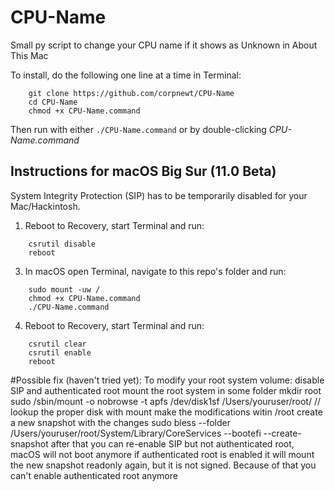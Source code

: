 # CPU-Name
Small py script to change your CPU name if it shows as Unknown in About This Mac

To install, do the following one line at a time in Terminal:
```
    git clone https://github.com/corpnewt/CPU-Name
    cd CPU-Name
    chmod +x CPU-Name.command
```
Then run with either `./CPU-Name.command` or by double-clicking *CPU-Name.command*

## Instructions for macOS Big Sur (11.0 Beta)
System Integrity Protection (SIP) has to be temporarily disabled for your Mac/Hackintosh.

1. Reboot to Recovery, start Terminal and run:
```
    csrutil disable
    reboot
```
3. In macOS open Terminal, navigate to this repo's folder and run:
```
    sudo mount -uw /
    chmod +x CPU-Name.command
    ./CPU-Name.command
```
4. Reboot to Recovery, start Terminal and run:
```
    csrutil clear
    csrutil enable
    reboot
```




#Possible fix (haven't tried yet):
To modify your root system volume:
disable SIP and authenticated root
mount the root system in some folder
mkdir root
sudo /sbin/mount -o nobrowse -t apfs /dev/disk1sf /Users/youruser/root/ // lookup the proper disk with mount
make the modifications witin /root
create a new snapshot with the changes
sudo bless --folder /Users/youruser/root/System/Library/CoreServices --bootefi --create-snapshot
after that you can re-enable SIP but not authenticated root, macOS will not boot anymore if authenticated root is enabled
it will mount the new snapshot readonly again, but it is not signed. Because of that you can't enable authenticated root anymore
